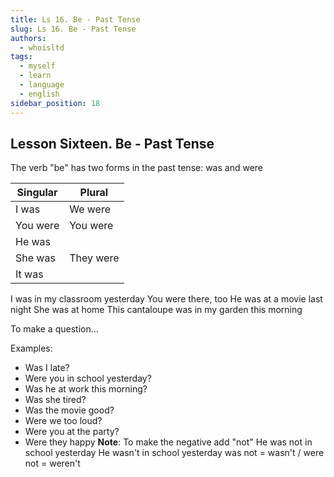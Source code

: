 ```yaml
---
title: Ls 16. Be - Past Tense
slug: Ls 16. Be - Past Tense
authors:
  - whoisltd
tags:
  - myself
  - learn
  - language
  - english
sidebar_position: 18
---
```

## Lesson Sixteen. Be - Past Tense

The verb "be" has two forms in the past tense:
was and were

| Singular | Plural    |
| -------- | --------- |
| I was    | We were   |
| You were | You were  |
| He was   |           |
| She was  | They were |
| It was   |           |
I was in my classroom yesterday
You were there, too
He was at a movie last night
She was at home
This cantaloupe was in my garden this morning

To make a question...

Examples:
- Was I late?
- Were you in school yesterday?
- Was he at work this morning?
- Was she tired?
- Was the movie good?
- Were we too loud?
- Were you at the party?
- Were they happy
**Note**:
To make the negative add "not"
He was not in school yesterday
He wasn't in school yesterday
was not = wasn't / were not = weren't

